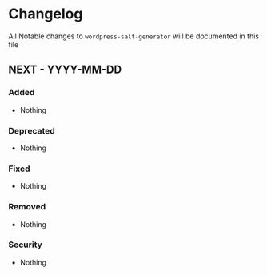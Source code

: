 # Changelog

All Notable changes to `wordpress-salt-generator` will be documented in this file

## NEXT - YYYY-MM-DD

### Added
- Nothing

### Deprecated
- Nothing

### Fixed
- Nothing

### Removed
- Nothing

### Security
- Nothing
